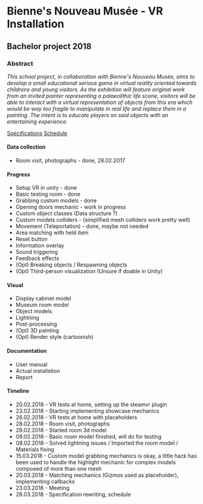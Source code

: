 # Bienne's Nouveau Musée - VR Installation

## Bachelor project 2018

### Abstract

*This school project, in collaboration with Bienne's Nouveau Musée, aims to develop a small educational serious game in virtual reality oriented towards childrens and young visitors.
As the exhibition will feature original work from an invited painter representing a palaeolithic life scene, visitors will be able to interact with a virtual representation of objects from this era which would be way too fragile to manipulate in real life and replace them in a painting.
The intent is to educate players on said objects with an entertaining experience.*

[Specifications](docs/SPECS)
[Schedule](docs/SCHEDULE)

#### Data collection

* Room visit, photographs - done, 28.02.2017

#### Progress

* Setup VR in unity - done
* Basic testing room - done
* Grabbing custom models - done
* Opening doors mechanic - work in progress
* Custom object classes (Data structure ?)
* Custom models colliders - (simplified mesh colliders work pretty well)
* Movement (Teleportation) - done, maybe not needed
* Area matching with held item
* Reset button
* Information overlay
* Sound triggering
* Feedback effects
* (Opt) Breaking objects / Respawning objects
* (Opt) Third-person visualization (Unsure if doable in Unity)

#### Visual

* Display cabinet model
* Museum room model
* Object models
* Lightning
* Post-processing
* (Opt) 3D painting
* (Opt) Render style (cartoonish)

#### Documentation

* User manual
* Actual installation
* Report

#### Timeline

* 20.02.2018 - VR tests at home, setting up the steamvr plugin
* 23.02.2018 - Starting implementing showcase mechanics
* 26.02.2018 - VR tests at home with placeholders
* 28.02.2018 - Room visit, photographs
* 29.02.2018 - Started room 3d model
* 06.02.2018 - Basic room model finished, will do for testing
* 08.02.2018 - Solved lightning issues / Imported the room model / Materials fixing
* 15.03.2018 - Custom model grabbing mechanics is okay, a little hack has been used to handle the highlight mechanic for complex models composed of more than one mesh
* 20.03.2018 - Matching mechanics (Gizmos used as placeholder), implementing callbacks
* 23.03.2018 - Meeting
* 28.03.2018 - Specification rewriting, schedule 
